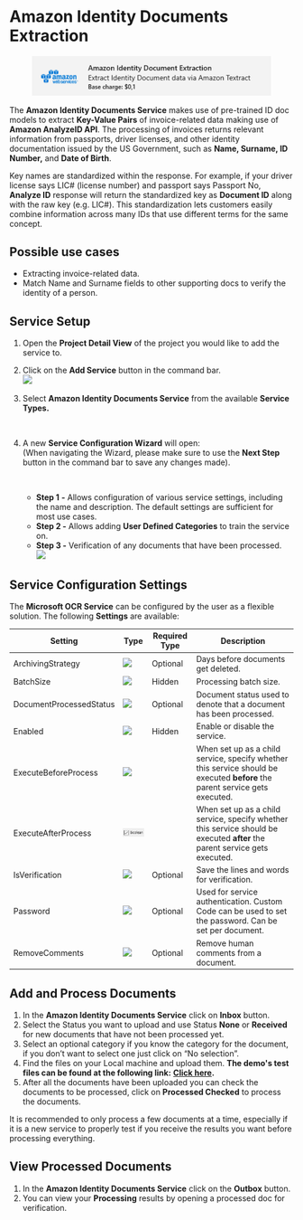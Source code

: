 # Amazon Identity Documents Extraction

<figure><img src="../../.gitbook/assets/image (2) (1) (1) (1) (1) (1) (1) (1).png" alt=""><figcaption></figcaption></figure>

The **Amazon Identity Documents Service** makes use of pre-trained ID doc models to extract **Key-Value Pairs** of invoice-related data making use of **Amazon AnalyzeID API**. The processing of invoices returns relevant information from passports, driver licenses, and other identity documentation issued by the US Government, such as **Name, Surname, ID Number,** and **Date of Birth**.

Key names are standardized within the response. For example, if your driver license says LIC# (license number) and passport says Passport No, **Analyze ID** response will return the standardized key as **Document ID** along with the raw key (e.g. LIC#). This standardization lets customers easily combine information across many IDs that use different terms for the same concept.

## Possible use cases <a href="#possible-use-cases" id="possible-use-cases"></a>

* Extracting invoice-related data.
* Match Name and Surname fields to other supporting docs to verify the identity of a person.

## Service Setup

1. Open the **Project Detail View** of the project you would like to add the service to.
2. Click on the **Add Service** button in the command bar.\
   ![](<../../.gitbook/assets/image (82) (2).png>)
3.  Select **Amazon Identity Documents Service** from the available **Service Types.**

    <figure><img src="../../.gitbook/assets/image (3) (3).png" alt=""><figcaption></figcaption></figure>
4.  A new **Service Configuration Wizard** will open:\
    (When navigating the Wizard, please make sure to use the **Next Step** button in the command bar to save any changes made).

    <figure><img src="../../.gitbook/assets/image (1) (3).png" alt=""><figcaption></figcaption></figure>

    * **Step 1** **-** Allows configuration of various service settings, including the name and description. The default settings are sufficient for most use cases.
    * **Step 2 -** Allows adding **User Defined Categories** to train the service on.
    * **Step 3 -** Verification of any documents that have been processed.\
      ![](<../../.gitbook/assets/image (84) (1).png>)

## Service Configuration Settings

The **Microsoft OCR Service** can be configured by the user as a flexible solution. The following **Settings** are available:

| Setting                 | Type                                                                   | Required Type | Description                                                                                                                  |
| ----------------------- | ---------------------------------------------------------------------- | ------------- | ---------------------------------------------------------------------------------------------------------------------------- |
| ArchivingStrategy       | ![](<../../.gitbook/assets/image (5) (3).png>)                         | Optional      | Days before documents get deleted.                                                                                           |
| BatchSize               | ![](<../../.gitbook/assets/image (14) (6).png>)                        | Hidden        | Processing batch size.                                                                                                       |
| DocumentProcessedStatus | ![](<../../.gitbook/assets/image (6) (4).png>)                         | Optional      | Document status used to denote that a document has been processed.                                                           |
| Enabled                 | ![](<../../.gitbook/assets/image (15) (5) (3).png>)                    | Hidden        | Enable or disable the service.                                                                                               |
| ExecuteBeforeProcess    | ![](<../../.gitbook/assets/image (15) (5) (1).png>)                    |               | When set up as a child service, specify whether this service should be executed **before** the parent service gets executed. |
| ExecuteAfterProcess     | ![](<../../.gitbook/assets/image (1) (1) (3) (1) (1) (2) (1) (1).png>) |               | When set up as a child service, specify whether this service should be executed **after** the parent service gets executed.  |
| IsVerification          | ![](<../../.gitbook/assets/image (15) (5) (1).png>)                    | Optional      | Save the lines and words for verification.                                                                                   |
| Password                | ![](<../../.gitbook/assets/image (3) (5) (1).png>)                     | Optional      | Used for service authentication. Custom Code can be used to set the password. Can be set per document.                       |
| RemoveComments          | ![](<../../.gitbook/assets/image (1) (1) (3) (1) (1) (2) (4).png>)     | Optional      | Remove human comments from a document.                                                                                       |

## Add and Process Documents

1. In the **Amazon Identity Documents Service** click on **Inbox** button.
2. Select the Status you want to upload and use Status **None** or **Received** for new documents that have not been processed yet.
3. Select an optional category if you know the category for the document, if you don’t want to select one just click on “No selection”.
4. Find the files on your Local machine and upload them. **The demo's test files can be found at the following link:** [**Click here**](https://larchold-my.sharepoint.com/:u:/g/personal/jannie\_larcai\_com/Ec-\_k8RmUqNAv6WgCgwItfcBTRp1Gk0V6OeyTj2S3SIUQg?e=EquxX9)**.**
5. After all the documents have been uploaded you can check the documents to be processed, click on **Processed Checked** to process the documents.

It is recommended to only process a few documents at a time, especially if it is a new service to properly test if you receive the results you want before processing everything.

## View Processed Documents <a href="#view-processed-documents" id="view-processed-documents"></a>

1. In the **Amazon Identity Documents Service** click on the **Outbox** button.
2. You can view your **Processing** results by opening a processed doc for verification.

